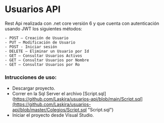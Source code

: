 # Usuarios API

Rest Api realizada con .net core versión 6 y que cuenta con autenticación usando JWT los siguientes métodos:
```
- POST – Creación de Usuario
- PUT – Modificación de Usuario
- POST - Iniciar sesión
- DELETE – Eliminar un Usuario por Id
- GET – Consultar Usuarios Activos
- GET – Consultar Usuarios por Nombre
- GET – Consultar Usuarios por Ro
```



### Intrucciones de uso: 
- Descargar proyecto. 
- Correr en la Sql Server el archivo [Script.sql](https://github.com/Laskira/usuarios-api/blob/main/Script.sql](https://github.com/Laskira/usuarios-api/blob/master/Colegios/Script.sql "Script.sql")
- Iniciar el proyecto desde Visual Studio.
